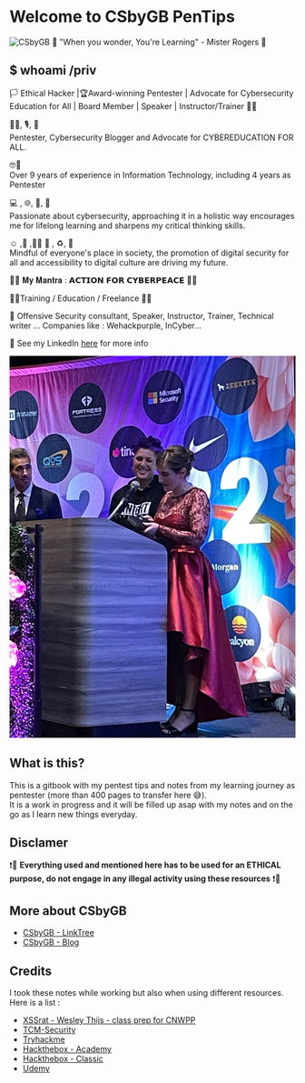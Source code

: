 # Welcome to CSbyGB PenTips

![CSbyGB 🌟 "When you wonder, You're Learning" - Mister Rogers 🌟 ](https://csbygb.github.io/img/csbygb.png)  

## $ whoami /priv

🏳 Ethical Hacker |🏆Award-winning Pentester | Advocate for Cybersecurity Education for All | Board Member | Speaker | Instructor/Trainer 🏳️‍🌈

👩‍💻, 🎙️, 🔄  
Pentester, Cybersecurity Blogger and Advocate for CYBEREDUCATION FOR ALL.  

🤓📅  
Over 9 years of experience in Information Technology, including 4 years as Pentester  

💻 , 🌐, 📖, 🤔  
Passionate about cybersecurity, approaching it in a holistic way encourages me for lifelong learning and sharpens my critical thinking skills.  

☺️ ,🌈 ,👩‍🚀 🚀 , ♻️, 🌳  
Mindful of everyone's place in society, the promotion of digital security for all and accessibility to digital culture are driving my future.  

🙏🙏 𝐌𝐲 𝐌𝐚𝐧𝐭𝐫𝐚 : 𝗔𝗖𝗧𝗜𝗢𝗡 𝗙𝗢𝗥 𝗖𝗬𝗕𝗘𝗥𝗣𝗘𝗔𝗖𝗘 🙏🙏  

👩‍💻Training / Education / Freelance 👩‍💻  

🔸 Offensive Security consultant, Speaker, Instructor, Trainer, Technical writer …
Companies like : Wehackpurple, InCyber…  

🔸 See my LinkedIn [here](https://www.linkedin.com/in/gabriellebotbol/) for more info  

![Woman Hacker 2022](./.res/woman-hacker.jpeg)

## What is this?

This is a gitbook with my pentest tips and notes from my learning journey as pentester (more than 400 pages to transfer here 😅).  
It is a work in progress and it will be filled up asap with my notes and on the go as I learn new things everyday.

## Disclamer

❗🔴
**Everything used and mentioned here has to be used for an ETHICAL purpose, do not engage in any illegal activity using these resources**
❗🔴

## More about CSbyGB

- [CSbyGB - LinkTree](https://linktr.ee/csbygb)
- [CSbyGB - Blog](https://csbygb.github.io/)

## Credits

I took these notes while working but also when using different resources.  
Here is a list :

- [XSSrat - Wesley Thijs - class prep for CNWPP](https://thexssrat.podia.com/view/courses/pentesting-101-the-ultimate-guide-from-start-to-finish-from-planning-to-reporting)
- [TCM-Security](https://academy.tcm-sec.com/)
- [Tryhackme](https://tryhackme.com/)
- [Hackthebox - Academy](https://academy.hackthebox.com/)
- [Hackthebox - Classic](https://www.hackthebox.com/)
- [Udemy](https://www.udemy.com/)
